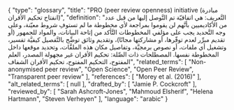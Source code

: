 {
    "type": "glossary",
    "title": "PRO (peer review openness) initiative (مبادرة انفتاح تحكيم الأقران)",
    "definition": "التَّعريف: هي اتفاقيّة تم التَّوصل إليها من قبل عدد من الأكاديميين بأنَّهم لن يقوموا بمراجعة لأي مخطوطة ما لم تستوفِ شروط معيّنة، وعلى وجه التَّحديد يجب على مؤلفي المخطوطات التَّأكد من إتاحة البيانات، والمواد للجمهور (أو تقديم مبرِّر لعدم توفّرها، أو مشاركتها مجانًا)، وتقديم وثائق توضِّح بالتَّفصيل كيفيَّة تفسير، وتشغيل أي ملفات، أو نصوص برمجيَّة، وتفاصيل مكان هذه الملفَّات، وتحديد موقعها داخل المخطوطة نفسها.  المصطلحات ذات الصِّلة: تحكيم الأقران غير مجهولة المصدر، العلم المفتوح، التحكيم المفتوح، تحكيم الأقران الشفاف",
    "related_terms": [
        "Non-anonymised peer review",
        "Open Science",
        "Open Peer Review",
        "Transparent peer review"
    ],
    "references": [
        "Morey et al. (2016)"
    ],
    "alt_related_terms": [
        null
    ],
    "drafted_by": [
        "Jamie P. Cockcroft"
    ],
    "reviewed_by": [
        "Sarah Ashcroft-Jones",
        "Mahmoud Elsherif",
        "Helena Hartmann",
        "Steven Verheyen"
    ],
    "language": "arabic"
}